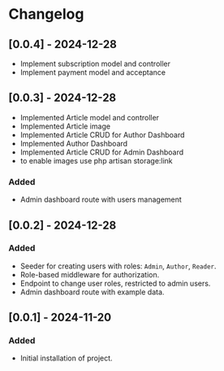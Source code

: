 # Changelog

## [0.0.4] - 2024-12-28

- Implement subscription model and controller
- Implement payment model and acceptance 

## [0.0.3] - 2024-12-28

- Implemented Article model and controller
- Implemented Article image 
- Implemented Article CRUD for Author Dashboard
- Implemented Author Dashboard 
- Implemented Article CRUD for Admin Dashboard
- to enable images use php artisan storage:link

### Added
- Admin dashboard route with users management

## [0.0.2] - 2024-12-28

### Added
- Seeder for creating users with roles: `Admin`, `Author`, `Reader`.
- Role-based middleware for authorization.
- Endpoint to change user roles, restricted to admin users.
- Admin dashboard route with example data.

## [0.0.1] - 2024-11-20

### Added
- Initial installation of project.